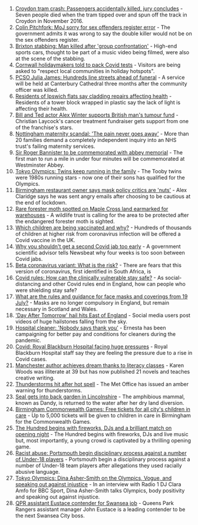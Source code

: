 1. [Croydon tram crash: Passengers accidentally killed, jury concludes](https://www.bbc.co.uk/news/uk-england-london-57721493) - Seven people died when the tram tipped over and spun off the track in Croydon in November 2016.
2. [Colin Pitchfork: MoJ sorry for sex offenders register error](https://www.bbc.co.uk/news/uk-england-leicestershire-57920167) - The government admits it was wrong to say the double killer would not be on the sex offenders register.
3. [Brixton stabbing: Man killed after 'group confrontation'](https://www.bbc.co.uk/news/uk-england-london-57925768) - High-end sports cars, thought to be part of a music video being filmed, were also at the scene of the stabbing.
4. [Cornwall holidaymakers told to pack Covid tests](https://www.bbc.co.uk/news/uk-england-cornwall-57927359) - Visitors are being asked to "respect local communities in holiday hotspots".
5. [PCSO Julia James: Hundreds line streets ahead of funeral](https://www.bbc.co.uk/news/uk-england-kent-57920198) - A service will be held at Canterbury Cathedral three months after the community officer was killed.
6. [Residents of Ipswich flats say cladding repairs affecting health](https://www.bbc.co.uk/news/uk-england-suffolk-57916147) - Residents of a tower block wrapped in plastic say the lack of light is affecting their health.
7. [Bill and Ted actor Alex Winter supports British man's tumour fund](https://www.bbc.co.uk/news/uk-england-leeds-57926187) - Christian Laycock's cancer treatment fundraiser gets support from one of the franchise's stars.
8. [Nottingham maternity scandal: 'The pain never goes away'](https://www.bbc.co.uk/news/uk-england-nottinghamshire-57864446) - More than 20 families demand a completely independent inquiry into an NHS trust's failing maternity services.
9. [Sir Roger Bannister to be commemorated with abbey memorial](https://www.bbc.co.uk/news/uk-england-oxfordshire-57926514) - The first man to run a mile in under four minutes will be commemorated at Westminster Abbey.
10. [Tokyo Olympics: Twins keep running in the family](https://www.bbc.co.uk/news/uk-england-leicestershire-57847346) - The Tooby twins were 1980s running stars - now one of their sons has qualified for the Olympics.
11. [Birmingham restaurant owner says mask policy critics are 'nuts'](https://www.bbc.co.uk/news/uk-england-birmingham-57920395) - Alex Claridge says he was sent angry emails after choosing to be cautious at the end of lockdown.
12. [Rare forester moth spotted on Maple Cross land earmarked for warehouses](https://www.bbc.co.uk/news/uk-england-beds-bucks-herts-57918277) - A wildlife trust is calling for the area to be protected after the endangered forester moth is sighted.
13. [Which children are being vaccinated and why?](https://www.bbc.co.uk/news/health-57888429) - Hundreds of thousands of children at higher risk from coronavirus infection will be offered a Covid vaccine in the UK.
14. [Why you shouldn't get a second Covid jab too early](https://www.bbc.co.uk/news/newsbeat-57682233) - A government scientific advisor tells Newsbeat why four weeks is too soon between Covid jabs.
15. [Beta coronavirus variant: What is the risk?](https://www.bbc.co.uk/news/health-55534727) - There are fears that this version of coronavirus, first identified in South Africa, is
16. [Covid rules: How can the clinically vulnerable stay safe?](https://www.bbc.co.uk/news/health-51997151) - As social-distancing and other Covid rules end in England, how can people who were shielding stay safe?
17. [What are the rules and guidance for face masks and coverings from 19 July?](https://www.bbc.co.uk/news/health-51205344) - Masks are no longer compulsory in England, but remain necessary in Scotland and Wales.
18. ['Day After Tomorrow' hail hits East of England](https://www.bbc.co.uk/news/uk-england-essex-57918556) - Social media users post videos of huge hailstones falling from the sky.
19. [Hospital cleaner: 'Nobody says thank you'](https://www.bbc.co.uk/news/uk-england-london-57909642) - Ernesta has been campaigning for better pay and conditions for cleaners during the pandemic.
20. [Covid: Royal Blackburn Hospital facing huge pressures](https://www.bbc.co.uk/news/uk-england-lancashire-57900021) - Royal Blackburn Hospital staff say they are feeling the pressure due to a rise in Covid cases.
21. [Manchester author achieves dream thanks to literacy classes](https://www.bbc.co.uk/news/uk-england-manchester-57867004) - Karen Woods was illiterate at 39 but has now published 21 novels and teaches creative writing.
22. [Thunderstorms hit after hot spell](https://www.bbc.co.uk/news/uk-england-essex-57909228) - The Met Office has issued an amber warning for thunderstorms.
23. [Seal gets into back garden in Lincolnshire](https://www.bbc.co.uk/news/uk-england-lincolnshire-57916679) - The amphibious mammal, known as Dandy, is returned to the water after her dry land diversion.
24. [Birmingham Commonwealth Games: Free tickets for all city's children in care](https://www.bbc.co.uk/news/uk-england-birmingham-57922277) - Up to 5,000 tickets will be given to children in care in Birmingham for the Commonwealth Games.
25. [The Hundred begins with fireworks, DJs and a brilliant match on opening night](https://www.bbc.co.uk/sport/cricket/57923883) - The Hundred begins with fireworks, DJs and live music but, most importantly, a young crowd is captivated by a thrilling opening game.
26. [Racist abuse: Portsmouth begin disciplinary process against a number of Under-18 players](https://www.bbc.co.uk/sport/football/57926842) - Portsmouth begin a disciplinary process against a number of Under-18 team players after allegations they used racially abusive language.
27. [Tokyo Olympics: Dina Asher-Smith on the Olympics, Vogue, and speaking out against injustice](https://www.bbc.co.uk/sport/olympics/57848718) - In an interview with Radio 1 DJ Clara Amfo for BBC Sport, Dina Asher-Smith talks Olympics, body positivity and speaking out against injustice.
28. [QPR assistant Eustace contender for Swansea job](https://www.bbc.co.uk/sport/football/57923015) - Queens Park Rangers assistant manager John Eustace is a leading contender to be the next Swansea City boss.
